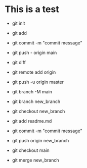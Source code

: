 # This is a test

* git init
* git add
* git commit -m "commit message"
* git push - origin main
* git diff
* git remote add origin
* git push -u origin master

* git branch -M main

* git branch new_branch
* git checkout new_branch
* git add readme.md
* git commit -m "commit message"
* git push origin new_branch

* git checkout main
* git merge new_branch

